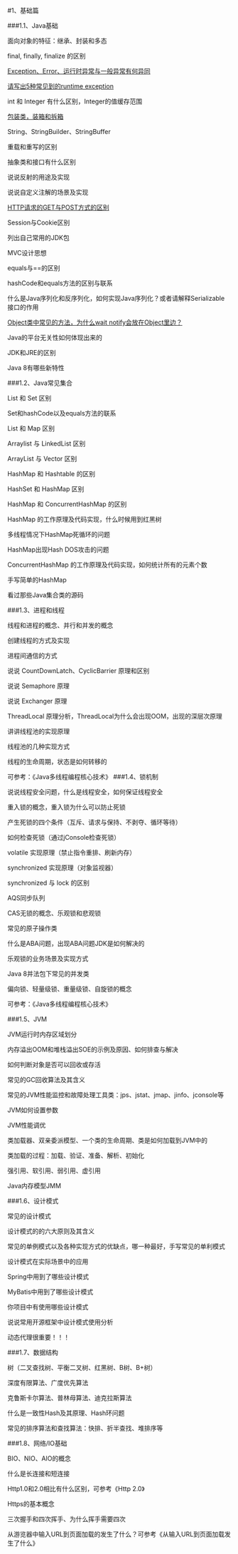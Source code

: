#1、基础篇

###1.1、Java基础 

面向对象的特征：继承、封装和多态

final, finally, finalize 的区别

[Exception、Error、运行时异常与一般异常有何异同](theory/Exception&Error.md)

[请写出5种常见到的runtime exception](theory/RuntimeException.md)

int 和 Integer 有什么区别，Integer的值缓存范围

[包装类，装箱和拆箱](theory/Wrapper.md)

String、StringBuilder、StringBuffer

重载和重写的区别

抽象类和接口有什么区别

说说反射的用途及实现

说说自定义注解的场景及实现

[HTTP请求的GET与POST方式的区别](theory/Get&Post.md)

Session与Cookie区别

列出自己常用的JDK包

MVC设计思想 

equals与==的区别

hashCode和equals方法的区别与联系

什么是Java序列化和反序列化，如何实现Java序列化？或者请解释Serializable 接口的作用

[Object类中常见的方法，为什么wait  notify会放在Object里边？](theory/Object.md)

Java的平台无关性如何体现出来的

JDK和JRE的区别

Java 8有哪些新特性

###1.2、Java常见集合

List 和 Set 区别

Set和hashCode以及equals方法的联系

List 和 Map 区别

Arraylist 与 LinkedList 区别

ArrayList 与 Vector 区别

HashMap 和 Hashtable 的区别

HashSet 和 HashMap 区别

HashMap 和 ConcurrentHashMap 的区别

HashMap 的工作原理及代码实现，什么时候用到红黑树

多线程情况下HashMap死循环的问题

HashMap出现Hash DOS攻击的问题

ConcurrentHashMap 的工作原理及代码实现，如何统计所有的元素个数

手写简单的HashMap

看过那些Java集合类的源码

###1.3、进程和线程

线程和进程的概念、并行和并发的概念

创建线程的方式及实现

进程间通信的方式

说说 CountDownLatch、CyclicBarrier 原理和区别

说说 Semaphore 原理

说说 Exchanger 原理

ThreadLocal 原理分析，ThreadLocal为什么会出现OOM，出现的深层次原理

讲讲线程池的实现原理

线程池的几种实现方式

线程的生命周期，状态是如何转移的

可参考：《Java多线程编程核心技术》
###1.4、锁机制

说说线程安全问题，什么是线程安全，如何保证线程安全

重入锁的概念，重入锁为什么可以防止死锁

产生死锁的四个条件（互斥、请求与保持、不剥夺、循环等待）

如何检查死锁（通过jConsole检查死锁）

volatile 实现原理（禁止指令重排、刷新内存）

synchronized 实现原理（对象监视器）

synchronized 与 lock 的区别

AQS同步队列

CAS无锁的概念、乐观锁和悲观锁

常见的原子操作类

什么是ABA问题，出现ABA问题JDK是如何解决的

乐观锁的业务场景及实现方式

Java 8并法包下常见的并发类

偏向锁、轻量级锁、重量级锁、自旋锁的概念

可参考：《Java多线程编程核心技术》

###1.5、JVM

JVM运行时内存区域划分

内存溢出OOM和堆栈溢出SOE的示例及原因、如何排查与解决

如何判断对象是否可以回收或存活

常见的GC回收算法及其含义

常见的JVM性能监控和故障处理工具类：jps、jstat、jmap、jinfo、jconsole等

JVM如何设置参数

JVM性能调优

类加载器、双亲委派模型、一个类的生命周期、类是如何加载到JVM中的

类加载的过程：加载、验证、准备、解析、初始化

强引用、软引用、弱引用、虚引用

Java内存模型JMM

###1.6、设计模式

常见的设计模式

设计模式的的六大原则及其含义

常见的单例模式以及各种实现方式的优缺点，哪一种最好，手写常见的单利模式

设计模式在实际场景中的应用

Spring中用到了哪些设计模式

MyBatis中用到了哪些设计模式

你项目中有使用哪些设计模式

说说常用开源框架中设计模式使用分析

动态代理很重要！！！

###1.7、数据结构

树（二叉查找树、平衡二叉树、红黑树、B树、B+树）

深度有限算法、广度优先算法

克鲁斯卡尔算法、普林母算法、迪克拉斯算法

什么是一致性Hash及其原理、Hash环问题

常见的排序算法和查找算法：快排、折半查找、堆排序等

###1.8、网络/IO基础

BIO、NIO、AIO的概念

什么是长连接和短连接

Http1.0和2.0相比有什么区别，可参考《Http 2.0》

Https的基本概念

三次握手和四次挥手、为什么挥手需要四次

从游览器中输入URL到页面加载的发生了什么？可参考《从输入URL到页面加载发生了什么》